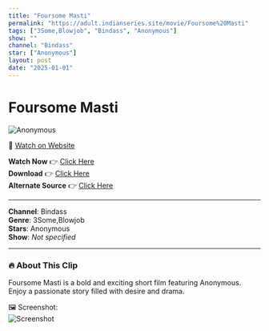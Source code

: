 ```yaml
---
title: "Foursome Masti"
permalink: "https://adult.indianseries.site/movie/Foursome%20Masti"
tags: ["3Some,Blowjob", "Bindass", "Anonymous"]
show: ""
channel: "Bindass"
star: ["Anonymous"]
layout: post
date: "2025-01-01"
---
```


# Foursome Masti

![Anonymous](https://shorts.desisins.com/wp-content/uploads/2023/04/Foursome-in-Hotel-Bindass-shorts.desisins.com_.jpg)

🔗 [Watch on Website](https://adult.indianseries.site/movie/Foursome%20Masti)

**Watch Now** 👉 [Click Here](https://adult.indianseries.site/movie/Foursome%20Masti)  
**Download** 👉 [Click Here](https://adult.indianseries.site/movie/Foursome%20Masti)  
**Alternate Source** 👉 [Click Here](https://adult.indianseries.site/movie/Foursome%20Masti)

---

**Channel**: Bindass  
**Genre**: 3Some,Blowjob  
**Stars**: Anonymous  
**Show**: *Not specified*

---

### 🔥 About This Clip

Foursome Masti is a bold and exciting short film featuring Anonymous. Enjoy a passionate story filled with desire and drama.
 
🖼️ Screenshot:  
![Screenshot](https://shorts.desisins.com/wp-content/uploads/2023/04/Foursome-in-Hotel-Bindass-shorts.desisins.com_.jpg)
